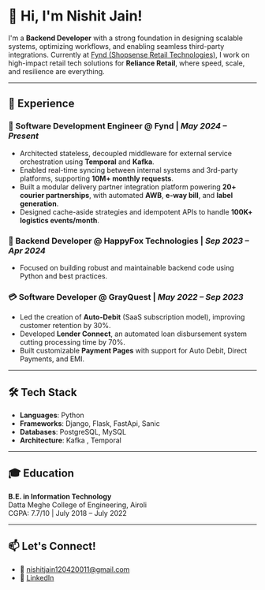 # 👋 Hi, I'm Nishit Jain!

I'm a **Backend Developer** with a strong foundation in designing scalable systems, optimizing workflows, and enabling seamless third-party integrations. Currently at [Fynd (Shopsense Retail Technologies)](https://www.gofynd.com/), I work on high-impact retail tech solutions for **Reliance Retail**, where speed, scale, and resilience are everything.

---

## 💼 Experience

### 🚀 Software Development Engineer @ Fynd | *May 2024 – Present*
- Architected stateless, decoupled middleware for external service orchestration using **Temporal** and **Kafka**.
- Enabled real-time syncing between internal systems and 3rd-party platforms, supporting **10M+ monthly requests**.
- Built a modular delivery partner integration platform powering **20+ courier partnerships**, with automated **AWB**, **e-way bill**, and **label generation**.
- Designed cache-aside strategies and idempotent APIs to handle **100K+ logistics events/month**.

### 🔧 Backend Developer @ HappyFox Technologies | *Sep 2023 – Apr 2024*
- Focused on building robust and maintainable backend code using Python and best practices.

### 💳 Software Developer @ GrayQuest | *May 2022 – Sep 2023*
- Led the creation of **Auto-Debit** (SaaS subscription model), improving customer retention by 30%.
- Developed **Lender Connect**, an automated loan disbursement system cutting processing time by 70%.
- Built customizable **Payment Pages** with support for Auto Debit, Direct Payments, and EMI.

---

## 🛠️ Tech Stack

- **Languages**: Python  
- **Frameworks**: Django, Flask, FastApi, Sanic
- **Databases**: PostgreSQL, MySQL  
- **Architecture**: Kafka , Temporal

---

## 🎓 Education

**B.E. in Information Technology**  
Datta Meghe College of Engineering, Airoli  
CGPA: 7.7/10 | July 2018 – July 2022

---

## 📫 Let's Connect!

- 📧 [nishitjain120420011@gmail.com](mailto:nishitjain120420011@gmail.com)  
- 💼 [LinkedIn](https://www.linkedin.com/in/nishit-jain1)


